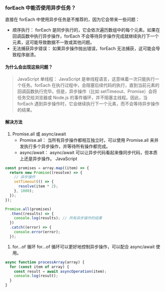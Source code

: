 ### forEach 中能否使用异步任务？

直接在 forEach 中使用异步任务是不推荐的，因为它会带来一些问题：

- 顺序执行： forEach 是同步执行的，它会依次遍历数组中的每个元素。如果在回调函数中执行异步操作，forEach 不会等待异步操作完成就继续执行下一个元素，这可能导致数据不一致或其他问题。
- 无法捕获异步错误： 如果异步操作抛出错误，forEach 无法捕获，这可能会导致程序崩溃。

#### 为什么会出现这些问题？

> JavaScript 单线程： JavaScript 是单线程语言，这意味着一次只能执行一个任务。forEach 在执行过程中，会阻塞后续代码的执行，直到当前元素的回调函数执行完毕。但是，异步操作（比如 setTimeout、Promise）会将任务交给浏览器或 Node.js 的事件循环，并不阻塞主线程。因此，当 forEach 遇到异步操作时，它会继续执行下一个元素，而不会等待异步操作的结果。

#### 解决方法

1. Promise.all 或 async/await
   - Promise.all： 当所有异步操作都相互独立时，可以使用 Promise.all 来并发执行多个异步操作，并等待所有操作都完成。
   - async/await： async/await 可以让异步代码看起来像同步代码，但本质上还是异步操作。
     JavaScript

```js
const promises = array.map((item) => {
  return new Promise((resolve) => {
    // 异步操作
    setTimeout(() => {
      resolve(item * 2);
    }, 1000);
  });
});

Promise.all(promises)
  .then((results) => {
    console.log(results); // 所有异步操作的结果
  })
  .catch((error) => {
    console.error(error);
  });
```

1. for...of 循环
   for...of 循环可以更好地控制异步操作，可以配合 async/await 使用。

```js
async function processArray(array) {
  for (const item of array) {
    const result = await asyncOperation(item);
    console.log(result);
  }
}
```
